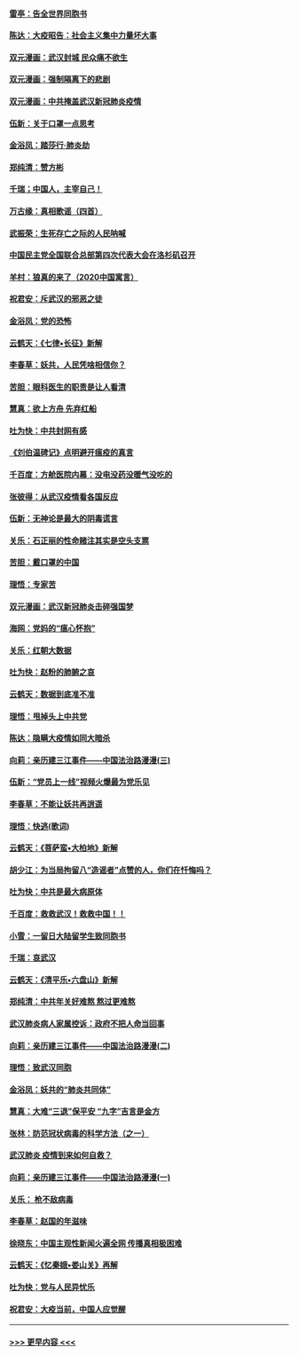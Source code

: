 #### [雷亭：告全世界同胞书](../pages/nsc993/n11862572.md?t=02121544) 
#### [陈达：大疫昭告：社会主义集中力量坏大事](../pages/nsc993/n11859419.md?t=02121544) 
#### [双元漫画：武汉封城 民众痛不欲生](../pages/nsc993/n11859287.md?t=02121544) 
#### [双元漫画：强制隔离下的悲剧](../pages/nsc993/n11859244.md?t=02121544) 
#### [双元漫画：中共掩盖武汉新冠肺炎疫情](../pages/nsc993/n11858249.md?t=02121544) 
#### [伍新：关于口罩一点思考](../pages/nsc993/n11859195.md?t=02121544) 
#### [金浴凤：踏莎行‧肺炎劫](../pages/nsc993/n11858227.md?t=02121544) 
#### [郑纯清：赞方彬](../pages/nsc993/n11856803.md?t=02121544) 
#### [千瑞；中国人，主宰自己！](../pages/nsc993/n11856793.md?t=02121544) 
#### [万古缘：真相歌谣（四首）](../pages/nsc993/n11856263.md?t=02121544) 
#### [武振荣：生死存亡之际的人民呐喊](../pages/nsc993/n11856256.md?t=02121544) 
#### [中国民主党全国联合总部第四次代表大会在洛杉矶召开](../pages/nsc993/n11856344.md?t=02121544) 
#### [羊村：狼真的来了（2020中国寓言）](../pages/nsc993/n11856229.md?t=02121544) 
#### [祝君安：斥武汉的邪恶之徒](../pages/nsc993/n11855861.md?t=02121544) 
#### [金浴凤：党的恐怖](../pages/nsc993/n11855849.md?t=02121544) 
#### [云鹤天：《七律▪长征》新解](../pages/nsc993/n11855479.md?t=02121544) 
#### [李春草：妖共，人民凭啥相信你？](../pages/nsc993/n11855196.md?t=02121544) 
#### [苦胆：眼科医生的职责是让人看清](../pages/nsc993/n11853840.md?t=02121544) 
#### [慧真：欲上方舟 先弃红船](../pages/nsc993/n11853483.md?t=02121544) 
#### [吐为快：中共封网有感](../pages/nsc993/n11852575.md?t=02121544) 
#### [《刘伯温碑记》点明避开瘟疫的真言](../pages/nsc993/n11852128.md?t=02121544) 
#### [千百度：方舱医院内幕：没电没药没暖气没吃的](../pages/nsc993/n11850211.md?t=02121544) 
#### [张彼得：从武汉疫情看各国反应](../pages/nsc993/n11850102.md?t=02121544) 
#### [伍新：无神论是最大的阴毒谎言](../pages/nsc993/n11846129.md?t=02121544) 
#### [关乐：石正丽的性命赌注其实是空头支票](../pages/nsc993/n11846109.md?t=02121544) 
#### [苦胆：戴口罩的中国](../pages/nsc993/n11845576.md?t=02121544) 
#### [理悟：专家苦](../pages/nsc993/n11845564.md?t=02121544) 
#### [双元漫画：武汉新冠肺炎击碎强国梦](../pages/nsc993/n11843320.md?t=02121544) 
#### [海网：党妈的“瘟心怀抱”](../pages/nsc993/n11840740.md?t=02121544) 
#### [关乐：红朝大数据](../pages/nsc993/n11840675.md?t=02121544) 
#### [吐为快：赵粉的肺腑之哀](../pages/nsc993/n11840618.md?t=02121544) 
#### [云鹤天：数据到底准不准](../pages/nsc993/n11840325.md?t=02121544) 
#### [理悟：甩掉头上中共党](../pages/nsc993/n11838826.md?t=02121544) 
#### [陈达：隐瞒大疫情如同大暗杀](../pages/nsc993/n11838771.md?t=02121544) 
#### [向莉：亲历建三江事件——中国法治路漫漫(三)](../pages/nsc993/n11831825.md?t=02121544) 
#### [伍新：“党员上一线”视频火爆最为党乐见](../pages/nsc993/n11838200.md?t=02121544) 
#### [李春草：不能让妖共再逍遥](../pages/nsc993/n11838102.md?t=02121544) 
#### [理悟：快逃(歌词)](../pages/nsc993/n11838083.md?t=02121544) 
#### [云鹤天：《菩萨蛮▪大柏地》新解](../pages/nsc993/n11838059.md?t=02121544) 
#### [胡少江：为当局拘留八“造谣者”点赞的人，你们在忏悔吗？](../pages/nsc993/n11836801.md?t=02121544) 
#### [吐为快：中共是最大病原体](../pages/nsc993/n11836748.md?t=02121544) 
#### [千百度：救救武汉！救救中国！！](../pages/nsc993/n11836145.md?t=02121544) 
#### [小雪：一留日大陆留学生致同胞书](../pages/nsc993/n11834624.md?t=02121544) 
#### [千瑞：哀武汉](../pages/nsc993/n11833647.md?t=02121544) 
#### [云鹤天：《清平乐▪六盘山》新解](../pages/nsc993/n11833611.md?t=02121544) 
#### [郑纯清：中共年关好难熬 熬过更难熬](../pages/nsc993/n11833489.md?t=02121544) 
#### [武汉肺炎病人家属控诉：政府不把人命当回事](../pages/nsc993/n11833205.md?t=02121544) 
#### [向莉：亲历建三江事件——中国法治路漫漫(二)](../pages/nsc993/n11829102.md?t=02121544) 
#### [理悟：致武汉同胞](../pages/nsc993/n11831522.md?t=02121544) 
#### [金浴凤：妖共的“肺炎共同体”](../pages/nsc993/n11829448.md?t=02121544) 
#### [慧真：大难“三退”保平安 “九字”吉言是金方](../pages/nsc993/n11829501.md?t=02121544) 
#### [张林：防范冠状病毒的科学方法（之一）](../pages/nsc993/n11828618.md?t=02121544) 
#### [武汉肺炎 疫情到来如何自救？](../pages/nsc993/n11827632.md?t=02121544) 
#### [向莉：亲历建三江事件——中国法治路漫漫(一)](../pages/nsc993/n11827190.md?t=02121544) 
#### [关乐： 枪不敌病毒](../pages/nsc993/n11826746.md?t=02121544) 
#### [李春草：赵国的年滋味](../pages/nsc993/n11826321.md?t=02121544) 
#### [徐晓东：中国主观性新闻火遍全网 传播真相极困难](../pages/nsc993/n11826508.md?t=02121544) 
#### [云鹤天：《忆秦娥▪娄山关》再解](../pages/nsc993/n11824682.md?t=02121544) 
#### [吐为快：党与人民异忧乐](../pages/nsc993/n11824660.md?t=02121544) 
#### [祝君安：大疫当前，中国人应觉醒](../pages/nsc993/n11821946.md?t=02121544) 

----
#### [ >>> 更早内容 <<< ](../indexes/nsc993-earlier.md)
